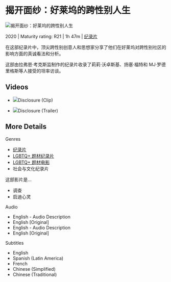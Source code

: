 # 揭开面纱：好莱坞的跨性别人生

![揭开面纱：好莱坞的跨性别人生](https://occ-0-1038-37.1.nflxso.net/dnm/api/v6/tx1O544a9T7n8Z_G12qaboulQQE/AAAABesiGbSpXfaMJ60P3UhT1octRFf5eSsopFgt2XQMz1b1aXK8mBx95LwimuHr6RKZaFvImJy7YLbubV_MXh8SzwwSN4gBWM3ycN2nt9ewq_hy-joAzccyCEdoKsCHyf4U7_KnvrXMSVY0jwKx1AZ_5cj4Ny1EOYf2w3EX8viI_7h0hiAvUKWDcw.png?r=c23)

2020 | Maturity rating: R21 | 1h 47m | [纪录片](https://www.netflix.com/sg-zh/browse/genre/81746409)

在这部纪录片中，顶尖跨性别创意人和思想家分享了他们在好莱坞对跨性别社区的影响方面的真诚看法和分析。

这部由拉弗恩·考克斯监制作的纪录片收录了莉莉·沃卓斯基、扬塞·福特和 MJ·罗德里格斯等人接受的坦率访谈。

## Videos

-   ![](https://occ-0-1038-37.1.nflxso.net/dnm/api/v6/9pS1daC2n6UGc3dUogvWIPMR_OU/AAAABb1-InY4Wf3vOHosWDT2ymLXd6IFgA56QjTj_6svkugqmVoxSnzykVD029r1-GEmDjrjOxy3iMY2VhcBXryc1goubyItsrNa7IF9LbKTleqDREc5w4fp8Imjsg.jpg?r=ee8)Disclosure (Clip)
    
-   ![](https://occ-0-1038-37.1.nflxso.net/dnm/api/v6/9pS1daC2n6UGc3dUogvWIPMR_OU/AAAABWCyOhgg2HkL2W49KoDb5ryoc5HdCcV9wcFMJswdyOn-HKMfcj7ZkDjxXJzpBdp8yyZ1h9tfoWWxQHDYGKIMDEWryFw5K4doWIX2T-z8360jFozl9IHejjRiUw.jpg?r=a96)Disclosure (Trailer)

## More Details

Genres

- [纪录片](https://www.netflix.com/sg-zh/browse/genre/2243108)
- [LGBTQ+ 题材纪录片](https://www.netflix.com/sg-zh/browse/genre/4720)
- [LGBTQ+ 题材电影](https://www.netflix.com/sg-zh/browse/genre/5977)
- 社会与文化纪录片

这部影片是...

- 调查
- 启迪心灵

Audio

- English - Audio Description
- English [Original]
- English - Audio Description
- English [Original]

Subtitles

- English
- Spanish (Latin America)
- French
- Chinese (Simplified)
- Chinese (Traditional)
<!-- tcd_original_link https://www.netflix.com/sg-zh/title/81284247 -->
